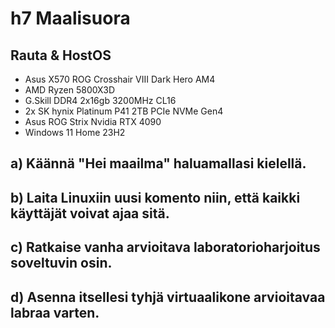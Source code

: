 # h7 Maalisuora

## Rauta & HostOS
- Asus X570 ROG Crosshair VIII Dark Hero AM4
- AMD Ryzen 5800X3D
- G.Skill DDR4 2x16gb 3200MHz CL16
- 2x SK hynix Platinum P41 2TB PCIe NVMe Gen4
- Asus ROG Strix Nvidia RTX 4090
- Windows 11 Home 23H2

## a) Käännä "Hei maailma" haluamallasi kielellä.

## b) Laita Linuxiin uusi komento niin, että kaikki käyttäjät voivat ajaa sitä.

## c) Ratkaise vanha arvioitava laboratorioharjoitus soveltuvin osin.

## d) Asenna itsellesi tyhjä virtuaalikone arvioitavaa labraa varten.
